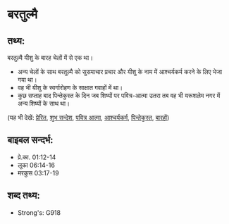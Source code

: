 # बरतुल्मै #

## तथ्य: ##

बरतुल्मै यीशु के बारह चेलों में से एक था।

* अन्य चेलों के साथ बरतुल्मै को सुसमाचार प्रचार और यीशु के नाम में आश्चर्यकर्म करने के लिए भेजा गया था।
* वह भी यीशु के स्वर्गारोहण के साक्षात गवाहों में था।
* कुछ सप्ताह बाद पिन्तेकुस्त के दिन जब शिष्यों पर पवित्र-आत्मा उतरा तब वह भी यरूशलेम नगर में अन्य शिष्यों के साथ था।

(यह भी देखें: [प्रेरित](../apostle.md), [शुभ सन्देश](../goodnews.md), [पवित्र आत्मा](../holyspirit.md), [आश्चर्यकर्म](../miracle.md), [पिन्तेकुस्त](../pentecost.md), [बारहों](../thetwelve.md))

## बाइबल सन्दर्भ: ##

* प्रे.का. 01:12-14
* लूका 06:14-16
* मरकुस 03:17-19

## शब्द तथ्य: ##

* Strong's: G918
